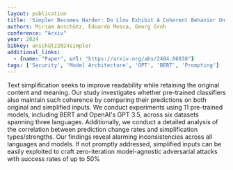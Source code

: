```yaml
---
layout: publication
title: 'Simpler Becomes Harder: Do Llms Exhibit A Coherent Behavior On Simplified Corpora?'
authors: Miriam Anschütz, Edoardo Mosca, Georg Groh
conference: "Arxiv"
year: 2024
bibkey: anschütz2024simpler
additional_links:
  - {name: "Paper", url: "https://arxiv.org/abs/2404.06838"}
tags: ['Security', 'Model Architecture', 'GPT', 'BERT', 'Prompting']
---
```

Text simplification seeks to improve readability while retaining the original
content and meaning. Our study investigates whether pre-trained classifiers
also maintain such coherence by comparing their predictions on both original
and simplified inputs. We conduct experiments using 11 pre-trained models,
including BERT and OpenAI's GPT 3.5, across six datasets spanning three
languages. Additionally, we conduct a detailed analysis of the correlation
between prediction change rates and simplification types/strengths. Our
findings reveal alarming inconsistencies across all languages and models. If
not promptly addressed, simplified inputs can be easily exploited to craft
zero-iteration model-agnostic adversarial attacks with success rates of up to
50%
